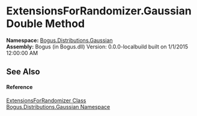# ExtensionsForRandomizer.GaussianDouble Method 
 

**Namespace:**&nbsp;<a href="N_Bogus_Distributions_Gaussian">Bogus.Distributions.Gaussian</a><br />**Assembly:**&nbsp;Bogus (in Bogus.dll) Version: 0.0.0-localbuild built on 1/1/2015 12:00:00 AM

## See Also


#### Reference
<a href="T_Bogus_Distributions_Gaussian_ExtensionsForRandomizer">ExtensionsForRandomizer Class</a><br /><a href="N_Bogus_Distributions_Gaussian">Bogus.Distributions.Gaussian Namespace</a><br />